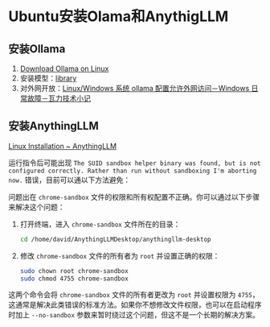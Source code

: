 # Ubuntu安装Olama和AnythigLLM

## 安装Ollama

1. [Download Ollama on Linux](https://ollama.com/download/linux)
2. 安装模型：[library](https://ollama.com/library)
3. 对外网开放：[Linux/Windows 系统 ollama 配置允许外网访问－Windows 日常故障－瓦力技术小记](https://www.walimao.com/archives/675.html)

## 安装AnythingLLM

[Linux Installation ~ AnythingLLM](https://docs.anythingllm.com/installation-desktop/linux#install-using-the-installer-script)

运行指令后可能出现 `The SUID sandbox helper binary was found, but is not configured correctly. Rather than run without sandboxing I'm aborting now.` 错误，目前可以通以下方法避免：

问题出在 `chrome-sandbox` 文件的权限和所有权配置不正确。你可以通过以下步骤来解决这个问题：

1. 打开终端，进入 `chrome-sandbox` 文件所在的目录：

    ```bash
    cd /home/david/AnythingLLMDesktop/anythingllm-desktop
    ```

2. 修改 `chrome-sandbox` 文件的所有者为 `root` 并设置正确的权限：

    ```bash
    sudo chown root chrome-sandbox
    sudo chmod 4755 chrome-sandbox
    ```

这两个命令会将 `chrome-sandbox` 文件的所有者更改为 `root` 并设置权限为 `4755`，这通常是解决此类错误的标准方法。如果你不想修改文件权限，也可以在启动程序时加上 `--no-sandbox` 参数来暂时绕过这个问题，但这不是一个长期的解决方案。
